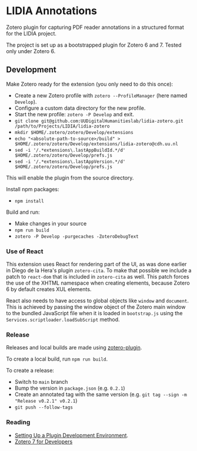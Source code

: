 # LIDIA Annotations

Zotero plugin for capturing PDF reader annotations in a structured format for the LIDIA project.

The project is set up as a bootstrapped plugin for Zotero 6 and 7. Tested only under Zotero 6.

## Development

Make Zotero ready for the extension (you only need to do this once):

- Create a new Zotero profile with `zotero --ProfileManager` (here named `Develop`).
- Configure a custom data directory for the new profile.
- Start the new profile: `zotero -P Develop` and exit.
- `git clone git@github.com:UUDigitalHumanitieslab/lidia-zotero.git /path/to/Projects/LIDIA/lidia-zotero`
- `mkdir $HOME/.zotero/zotero/Develop/extensions`
- `echo "<absolute-path-to-source>/build" > $HOME/.zotero/zotero/Develop/extensions/lidia-zotero@cdh.uu.nl`
- `sed -i '/.*extensions\.lastAppBuildId.*/d' $HOME/.zotero/zotero/Develop/prefs.js`
- `sed -i '/.*extensions\.lastAppVersion.*/d' $HOME/.zotero/zotero/Develop/prefs.js`

This will enable the plugin from the source directory.

Install npm packages:
- `npm install`

Build and run:
- Make changes in your source
- `npm run build`
- `zotero -P Develop -purgecaches -ZoteroDebugText`

### Use of React

This extension uses React for rendering part of the UI, as was done earlier in
Diego de la Hera's plugin `zotero-cita`. To make that possible we include a
patch to `react-dom` that is included in `zotero-cita` as well. This patch
forces the use of the XHTML namespace when creating elements, because Zotero 6
by default creates XUL elements.

React also needs to have access to global objects like `window` and `document`.
This is achieved by passing the window object of the Zotero main window to
the bundled JavaScript file when it is loaded in `bootstrap.js` using
the `Services.scriptloader.loadSubScript` method.

### Release

Releases and local builds are made using [zotero-plugin](https://github.com/retorquere/zotero-plugin).

To create a local build, run `npm run build`.

To create a release:

- Switch to `main` branch
- Bump the version in `package.json` (e.g. `0.2.1`)
- Create an annotated tag with the same version (e.g. `git tag --sign -m "Release v0.2.1" v0.2.1`)
- `git push --follow-tags`

### Reading

- [Setting Up a Plugin Development Environment](https://www.zotero.org/support/dev/client_coding/plugin_development#setting_up_a_plugin_development_environment).
- [Zotero 7 for Developers](https://www.zotero.org/support/dev/zotero_7_for_developers)

